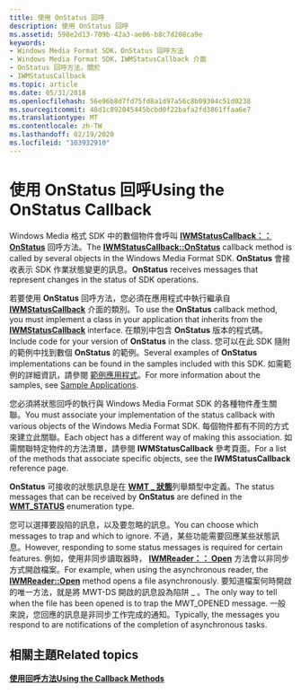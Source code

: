 ```yaml
---
title: 使用 OnStatus 回呼
description: 使用 OnStatus 回呼
ms.assetid: 598e2d13-709b-42a3-ae06-b8c7d208ca9e
keywords:
- Windows Media Format SDK，OnStatus 回呼方法
- Windows Media Format SDK，IWMStatusCallback 介面
- OnStatus 回呼方法，關於
- IWMStatusCallback
ms.topic: article
ms.date: 05/31/2018
ms.openlocfilehash: 56e96b8d7fd75fd8a1d97a56c8b09304c51d0238
ms.sourcegitcommit: 48d1c892045445bcbd0f22bafa2fd3861ffaa6e7
ms.translationtype: MT
ms.contentlocale: zh-TW
ms.lasthandoff: 02/19/2020
ms.locfileid: "103932910"
---
```

# <a name="using-the-onstatus-callback"></a><span data-ttu-id="32de0-107">使用 OnStatus 回呼</span><span class="sxs-lookup"><span data-stu-id="32de0-107">Using the OnStatus Callback</span></span>

<span data-ttu-id="32de0-108">Windows Media 格式 SDK 中的數個物件會呼叫 [**IWMStatusCallback：： OnStatus**](/previous-versions/windows/desktop/api/Wmsdkidl/nf-wmsdkidl-iwmstatuscallback-onstatus) 回呼方法。</span><span class="sxs-lookup"><span data-stu-id="32de0-108">The [**IWMStatusCallback::OnStatus**](/previous-versions/windows/desktop/api/Wmsdkidl/nf-wmsdkidl-iwmstatuscallback-onstatus) callback method is called by several objects in the Windows Media Format SDK.</span></span> <span data-ttu-id="32de0-109">**OnStatus** 會接收表示 SDK 作業狀態變更的訊息。</span><span class="sxs-lookup"><span data-stu-id="32de0-109">**OnStatus** receives messages that represent changes in the status of SDK operations.</span></span>

<span data-ttu-id="32de0-110">若要使用 **OnStatus** 回呼方法，您必須在應用程式中執行繼承自 [**IWMStatusCallback**](/previous-versions/windows/desktop/api/wmsdkidl/nn-wmsdkidl-iwmstatuscallback) 介面的類別。</span><span class="sxs-lookup"><span data-stu-id="32de0-110">To use the **OnStatus** callback method, you must implement a class in your application that inherits from the [**IWMStatusCallback**](/previous-versions/windows/desktop/api/wmsdkidl/nn-wmsdkidl-iwmstatuscallback) interface.</span></span> <span data-ttu-id="32de0-111">在類別中包含 **OnStatus** 版本的程式碼。</span><span class="sxs-lookup"><span data-stu-id="32de0-111">Include code for your version of **OnStatus** in the class.</span></span> <span data-ttu-id="32de0-112">您可以在此 SDK 隨附的範例中找到數個 **OnStatus** 的範例。</span><span class="sxs-lookup"><span data-stu-id="32de0-112">Several examples of **OnStatus** implementations can be found in the samples included with this SDK.</span></span> <span data-ttu-id="32de0-113">如需範例的詳細資訊，請參閱 [範例應用程式](sample-applications.md)。</span><span class="sxs-lookup"><span data-stu-id="32de0-113">For more information about the samples, see [Sample Applications](sample-applications.md).</span></span>

<span data-ttu-id="32de0-114">您必須將狀態回呼的執行與 Windows Media Format SDK 的各種物件產生關聯。</span><span class="sxs-lookup"><span data-stu-id="32de0-114">You must associate your implementation of the status callback with various objects of the Windows Media Format SDK.</span></span> <span data-ttu-id="32de0-115">每個物件都有不同的方式來建立此關聯。</span><span class="sxs-lookup"><span data-stu-id="32de0-115">Each object has a different way of making this association.</span></span> <span data-ttu-id="32de0-116">如需關聯特定物件的方法清單，請參閱 **IWMStatusCallback** 參考頁面。</span><span class="sxs-lookup"><span data-stu-id="32de0-116">For a list of the methods that associate specific objects, see the **IWMStatusCallback** reference page.</span></span>

<span data-ttu-id="32de0-117">**OnStatus** 可接收的狀態訊息是在 [**WMT \_ 狀態**](/previous-versions/windows/desktop/api/Wmsdkidl/ne-wmsdkidl-wmt_status)列舉類型中定義。</span><span class="sxs-lookup"><span data-stu-id="32de0-117">The status messages that can be received by **OnStatus** are defined in the [**WMT\_STATUS**](/previous-versions/windows/desktop/api/Wmsdkidl/ne-wmsdkidl-wmt_status) enumeration type.</span></span>

<span data-ttu-id="32de0-118">您可以選擇要設陷的訊息，以及要忽略的訊息。</span><span class="sxs-lookup"><span data-stu-id="32de0-118">You can choose which messages to trap and which to ignore.</span></span> <span data-ttu-id="32de0-119">不過，某些功能需要回應某些狀態訊息。</span><span class="sxs-lookup"><span data-stu-id="32de0-119">However, responding to some status messages is required for certain features.</span></span> <span data-ttu-id="32de0-120">例如，使用非同步讀取器時， [**IWMReader：： Open**](/previous-versions/windows/desktop/api/Wmsdkidl/nf-wmsdkidl-iwmreader-open) 方法會以非同步方式開啟檔案。</span><span class="sxs-lookup"><span data-stu-id="32de0-120">For example, when using the asynchronous reader, the [**IWMReader::Open**](/previous-versions/windows/desktop/api/Wmsdkidl/nf-wmsdkidl-iwmreader-open) method opens a file asynchronously.</span></span> <span data-ttu-id="32de0-121">要知道檔案何時開啟的唯一方法，就是將 MWT-DS 開啟的訊息設為陷阱 \_ 。</span><span class="sxs-lookup"><span data-stu-id="32de0-121">The only way to tell when the file has been opened is to trap the MWT\_OPENED message.</span></span> <span data-ttu-id="32de0-122">一般來說，您回應的訊息是非同步工作完成的通知。</span><span class="sxs-lookup"><span data-stu-id="32de0-122">Typically, the messages you respond to are notifications of the completion of asynchronous tasks.</span></span>

## <a name="related-topics"></a><span data-ttu-id="32de0-123">相關主題</span><span class="sxs-lookup"><span data-stu-id="32de0-123">Related topics</span></span>

<dl> <dt>

[<span data-ttu-id="32de0-124">**使用回呼方法**</span><span class="sxs-lookup"><span data-stu-id="32de0-124">**Using the Callback Methods**</span></span>](using-the-callback-methods.md)
</dt> </dl>

 

 




